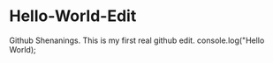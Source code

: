 # Hello-World-Edit
Github Shenanings.
This is my first real github edit.
console.log("Hello World);
